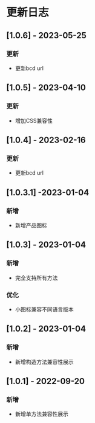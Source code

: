 # 更新日志

## [1.0.6] - 2023-05-25

### 更新

- 更新bcd url

## [1.0.5] - 2023-04-10

### 更新

- 增加CSS兼容性

## [1.0.4] - 2023-02-16

### 更新

- 更新bcd url

## [1.0.3.1] -2023-01-04

### 新增

- 新增产品图标

## [1.0.3] - 2023-01-04

### 新增

- 完全支持所有方法

### 优化

- 小图标兼容不同语言版本

## [1.0.2] - 2023-01-04

### 新增

- 新增构造方法兼容性展示

## [1.0.1] - 2022-09-20

### 新增

- 新增单方法兼容性展示
